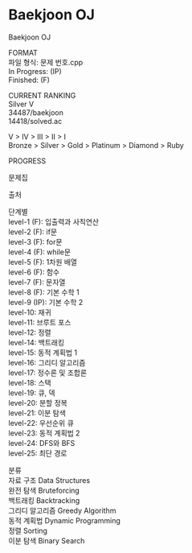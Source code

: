 # Baekjoon OJ
Baekjoon OJ

FORMAT\
파일 형식: 문제 번호.cpp\
In Progress: (IP)\
Finished: (F)


CURRENT RANKING\
Silver V\
34487/baekjoon\
14418/solved.ac

V > IV > III > II > I\
Bronze > Silver > Gold > Platinum > Diamond > Ruby


PROGRESS

문제집


출처


단계별\
level-1 (F): 입출력과 사칙연산\
level-2 (F): if문\
level-3 (F): for문\
level-4 (F): while문\
level-5 (F): 1차원 배열\
level-6 (F): 함수\
level-7 (F): 문자열\
level-8 (F): 기본 수학 1\
level-9 (IP): 기본 수학 2\
level-10: 재귀\
level-11: 브루트 포스\
level-12: 정렬\
level-14: 백트래킹\
level-15: 동적 계획법 1\
level-16: 그리디 알고리즘\
level-17: 정수론 및 조합론\
level-18: 스택\
level-19: 큐, 덱\
level-20: 분할 정복\
level-21: 이분 탐색\
level-22: 우선순위 큐\
level-23: 동적 계획법 2\
level-24: DFS와 BFS\
level-25: 최단 경로


분류\
자료 구조 Data Structures\
완전 탐색 Bruteforcing\
백트래킹 Backtracking\
그리디 알고리즘 Greedy Algorithm\
동적 계획법 Dynamic Programming\
정렬 Sorting\
이분 탐색 Binary Search


